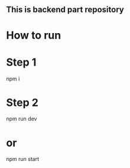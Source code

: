 ## This is backend part repository

# How to run 

# Step 1
npm i

# Step 2
npm run dev 
# or
npm run start